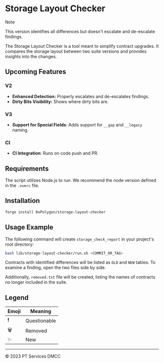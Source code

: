 # Storage Layout Checker

> [!NOTE]
> This version identifies all differences but doesn't escalate and de-escalate findings.

The Storage Layout Checker is a tool meant to simplify contract upgrades. It compares the storage layout between two suite versions and provides insights into the changes.

## Upcoming Features

### V2

- **Enhanced Detection:** Properly escalates and de-escalates findings.
- **Dirty Bits Visibility:** Shows where dirty bits are.

### V3

- **Support for Special Fields**: Adds support for `__gap` and `__legacy` naming.

### CI

- **CI Integration**: Runs on code push and PR.

## Requirements

The script utilizes Node.js to run. We recommend the node version defined in the `.nvmrc` file.

## Installation

```bash
forge install 0xPolygon/storage-layout-checker
```

## Usage Example

The following command will create `storage_check_report` in your project's root directory:

```bash
bash lib/storage-layout-checker/run.sh <COMMIT_OR_TAG>
```

Contracts with identified differences will be listed as `OLD` and `NEW` tables. To examine a finding, open the two files side by side.

Additionally, `removed.txt` file will be created, listing the names of contracts no longer included in the suite.

## Legend

| Emoji | Meaning      |
| ----- | ------------ |
| ❗️     | Questionable |
| 🗑️     | Removed      |
| ✨     | New          |

---

© 2023 PT Services DMCC
